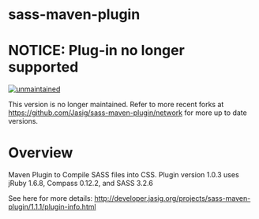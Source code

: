 sass-maven-plugin
=================
# NOTICE: Plug-in no longer supported

[![unmaintained](https://img.shields.io/maintenance/no/2015.svg)]()

This version is no longer maintained.  Refer to more recent forks at https://github.com/Jasig/sass-maven-plugin/network for more up to date versions.

# Overview

Maven Plugin to Compile SASS files into CSS. Plugin version 1.0.3 uses jRuby 1.6.8, Compass 0.12.2, and SASS 3.2.6

See here for more details: http://developer.jasig.org/projects/sass-maven-plugin/1.1.1/plugin-info.html

